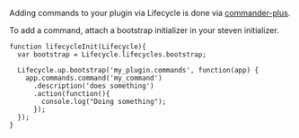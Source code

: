 Adding commands to your plugin via Lifecycle is done via [commander-plus](https://github.com/onmodulus/commander.js).

To add a command, attach a bootstrap initializer in your steven initializer.

    function lifecycleInit(Lifecycle){
      var bootstrap = Lifecycle.lifecycles.bootstrap;

      Lifecycle.up.bootstrap('my_plugin.commands', function(app) {
        app.commands.command('my_command')
          .description('does something')
          .action(function(){
            console.log("Doing something");
          });
      });
    }
